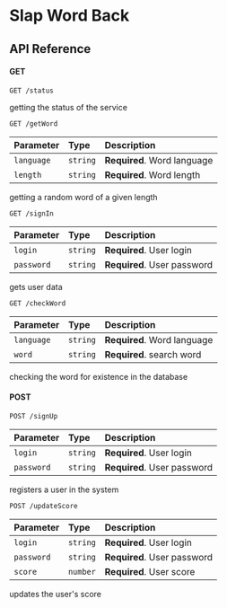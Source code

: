 # Slap Word Back

## API Reference
#### GET

```http
GET /status
```
getting the status of the service
```http
GET /getWord
```

| Parameter  | Type     | Description                  |
|:-----------|:---------|:-----------------------------|
| `language` | `string` | **Required**. Word language  |
| `length`   | `string` | **Required**. Word length    |

getting a random word of a given length

```http
GET /signIn
```

| Parameter  | Type     | Description                   |
|:-----------|:---------|:------------------------------|
| `login`    | `string` | **Required**. User login      |
| `password` | `string` | **Required**. User password   |

gets user data

```http
GET /checkWord
```

| Parameter  | Type     | Description                 |
|:-----------|:---------|:----------------------------|
| `language` | `string` | **Required**. Word language |
| `word`     | `string` | **Required**. search word   |

checking the word for existence in the database

#### POST

```http
POST /signUp
```

| Parameter  | Type     | Description                 |
|:-----------|:---------|:----------------------------|
| `login`    | `string` | **Required**. User login    |
| `password` | `string` | **Required**. User password |

registers a user in the system

```http
POST /updateScore
```

| Parameter  | Type     | Description                 |
|:-----------|:---------|:----------------------------|
| `login`    | `string` | **Required**. User login    |
| `password` | `string` | **Required**. User password |
| `score`    | `number` | **Required**. User score    |

updates the user's score